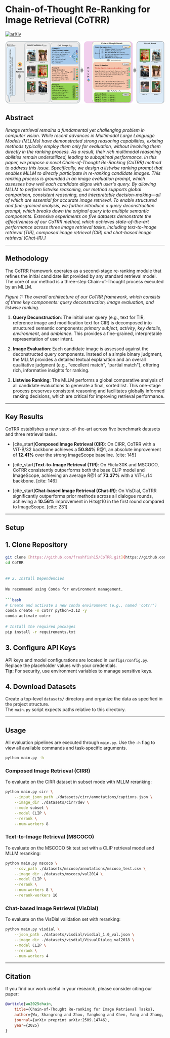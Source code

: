 # Chain-of-Thought Re-Ranking for Image Retrieval (CoTRR)

[![arXiv](https://img.shields.io/badge/arXiv-2509.14746-b31b1b.svg)](https://arxiv.org/abs/2509.14746)

![CoTRR Framework Overview](./img/framework_graph.png)

## Abstract

*[Image retrieval remains a fundamental yet challenging problem in computer vision. While recent advances in Multimodal Large Language Models (MLLMs) have demonstrated strong reasoning capabilities, existing methods typically employ them only for evaluation, without involving them directly in the ranking process. As a result, their rich multimodal reasoning abilities remain underutilized, leading to suboptimal performance.
In this paper, we propose a novel Chain-of-Thought Re-Ranking (CoTRR) method to address this issue. Specifically, we design a listwise ranking prompt that enables MLLM to directly participate in re-ranking candidate images. This ranking process is grounded in an image evaluation prompt, which assesses how well each candidate aligns with user's query. By allowing MLLM to perform listwise reasoning, our method supports global comparison, consistent reasoning, and interpretable decision-making—all of which are essential for accurate image retrieval. To enable structured and fine-grained analysis, we further introduce a query deconstruction prompt, which breaks down the original query into multiple semantic components.
Extensive experiments on five datasets demonstrate the effectiveness of our CoTRR method, which achieves state-of-the-art performance across three image retrieval tasks, including text-to-image retrieval (TIR), composed image retrieval (CIR) and chat-based image retrieval (Chat-IR).]*

---

## Methodology

The CoTRR framework operates as a second-stage re-ranking module that refines the initial candidate list provided by any standard retrieval model. The core of our method is a three-step Chain-of-Thought process executed by an MLLM.

*Figure 1: The overall architecture of our CoTRR framework, which consists of three key components: query deconstruction, image evaluation, and listwise ranking.*

1. **Query Deconstruction**: The initial user query (e.g., text for TIR, reference image and modification text for CIR) is decomposed into structured semantic components: *primary subject*, *activity*, *key details*, *environment*, and *ambiance*. This provides a fine-grained, interpretable representation of user intent.

2. **Image Evaluation**: Each candidate image is assessed against the deconstructed query components. Instead of a simple binary judgment, the MLLM provides a detailed textual explanation and an overall qualitative judgment (e.g., "excellent match", "partial match"), offering rich, informative insights for ranking.

3. **Listwise Ranking**: The MLLM performs a global comparative analysis of all candidate evaluations to generate a final, sorted list. This one-stage process preserves consistent reasoning and facilitates globally informed ranking decisions, which are critical for improving retrieval performance.

---

## Key Results

CoTRR establishes a new state-of-the-art across five benchmark datasets and three retrieval tasks.

* [cite_start]**Composed Image Retrieval (CIR)**: On CIRR, CoTRR with a ViT-B/32 backbone achieves a **50.84%** R@1, an absolute improvement of **12.41%** over the strong ImageScope baseline. [cite: 145]

* [cite_start]**Text-to-Image Retrieval (TIR)**: On Flickr30K and MSCOCO, CoTRR consistently outperforms both the base CLIP model and ImageScope, achieving an average R@1 of **73.37%** with a ViT-L/14 backbone. [cite: 146]

* [cite_start]**Chat-based Image Retrieval (Chat-IR)**: On VisDial, CoTRR significantly outperforms prior methods across all dialogue rounds, achieving a **10.56%** improvement in Hits@10 in the first round compared to ImageScope. [cite: 231]

---

## Setup

## 1. Clone Repository

```bash
git clone [https://github.com/freshfish15/CoTRR.git](https://github.com/freshfish15/CoTRR.git)
cd CoTRR


## 2. Install Dependencies

We recommend using Conda for environment management.

```bash
# Create and activate a new conda environment (e.g., named 'cotrr')
conda create -n cotrr python=3.12 -y
conda activate cotrr

# Install the required packages
pip install -r requirements.txt
```

## 3. Configure API Keys

API keys and model configurations are located in `configs/config.py`. Replace the placeholder values with your credentials.  
**Tip:** For security, use environment variables to manage sensitive keys.

## 4. Download Datasets

Create a top-level `datasets/` directory and organize the data as specified in the project structure.  
The `main.py` script expects paths relative to this directory.

---

## Usage

All evaluation pipelines are executed through `main.py`. Use the `-h` flag to view all available commands and task-specific arguments.

```bash
python main.py -h
```

### Composed Image Retrieval (CIRR)

To evaluate on the CIRR dataset in subset mode with MLLM reranking:

```bash
python main.py cirr \
    --input_json_path ./datasets/cirr/annotations/captions.json \
    --image_dir ./datasets/cirr/dev \
    --mode subset \
    --model CLIP \
    --rerank \
    --num-workers 8
```

### Text-to-Image Retrieval (MSCOCO)

To evaluate on the MSCOCO 5k test set with a CLIP retrieval model and MLLM reranking:

```bash
python main.py mscoco \
    --csv_path ./datasets/mscoco/annotations/mscoco_test.csv \
    --image_dir ./datasets/mscoco/val2014 \
    --model CLIP \
    --rerank \
    --num-workers 8 \
    --rerank-workers 16
```

### Chat-based Image Retrieval (VisDial)

To evaluate on the VisDial validation set with reranking:

```bash
python main.py visdial \
    --json_path ./datasets/visdial/visdial_1.0_val.json \
    --image_dir ./datasets/visdial/VisualDialog_val2018 \
    --model CLIP \
    --rerank \
    --num-workers 4
```

---

## Citation

If you find our work useful in your research, please consider citing our paper:

```bibtex
@article{wu2025chain,
    title={Chain-of-Thought Re-ranking for Image Retrieval Tasks},
    author={Wu, Shangrong and Zhou, Yanghong and Chen, Yang and Zhang, Feng and Mok, PY},
    journal={arXiv preprint arXiv:2509.14746},
    year={2025}
}
```
